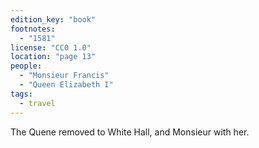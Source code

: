 ```yaml
---
edition_key: "book"
footnotes:
  - "1581"
license: "CC0 1.0"
location: "page 13"
people:
  - "Monsieur Francis"
  - "Queen Elizabeth I"
tags:
  - travel
---
```

The Quene removed to White Hall, and
Monsieur with her.
